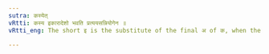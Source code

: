 ```yaml
---
sutra: कस्येत्
vRtti: कस्य इकारादेशो भवति प्रत्ययसन्नियोगेन ॥
vRtti_eng: The short इ is the substitute of the final अ of क, when the affix is added.,

---
```

